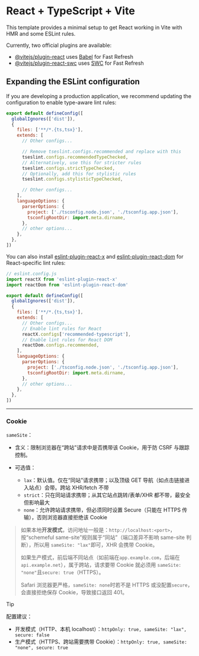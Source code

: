 # React + TypeScript + Vite

This template provides a minimal setup to get React working in Vite with HMR and some ESLint rules.

Currently, two official plugins are available:

- [@vitejs/plugin-react](https://github.com/vitejs/vite-plugin-react/blob/main/packages/plugin-react) uses [Babel](https://babeljs.io/) for Fast Refresh
- [@vitejs/plugin-react-swc](https://github.com/vitejs/vite-plugin-react/blob/main/packages/plugin-react-swc) uses [SWC](https://swc.rs/) for Fast Refresh

## Expanding the ESLint configuration

If you are developing a production application, we recommend updating the configuration to enable type-aware lint rules:

```js
export default defineConfig([
  globalIgnores(['dist']),
  {
    files: ['**/*.{ts,tsx}'],
    extends: [
      // Other configs...

      // Remove tseslint.configs.recommended and replace with this
      tseslint.configs.recommendedTypeChecked,
      // Alternatively, use this for stricter rules
      tseslint.configs.strictTypeChecked,
      // Optionally, add this for stylistic rules
      tseslint.configs.stylisticTypeChecked,

      // Other configs...
    ],
    languageOptions: {
      parserOptions: {
        project: ['./tsconfig.node.json', './tsconfig.app.json'],
        tsconfigRootDir: import.meta.dirname,
      },
      // other options...
    },
  },
])
```

You can also install [eslint-plugin-react-x](https://github.com/Rel1cx/eslint-react/tree/main/packages/plugins/eslint-plugin-react-x) and [eslint-plugin-react-dom](https://github.com/Rel1cx/eslint-react/tree/main/packages/plugins/eslint-plugin-react-dom) for React-specific lint rules:

```js
// eslint.config.js
import reactX from 'eslint-plugin-react-x'
import reactDom from 'eslint-plugin-react-dom'

export default defineConfig([
  globalIgnores(['dist']),
  {
    files: ['**/*.{ts,tsx}'],
    extends: [
      // Other configs...
      // Enable lint rules for React
      reactX.configs['recommended-typescript'],
      // Enable lint rules for React DOM
      reactDom.configs.recommended,
    ],
    languageOptions: {
      parserOptions: {
        project: ['./tsconfig.node.json', './tsconfig.app.json'],
        tsconfigRootDir: import.meta.dirname,
      },
      // other options...
    },
  },
])
```

---

### Cookie







`sameSite`：

- 含义：限制浏览器在“跨站”请求中是否携带该 Cookie，用于防 CSRF 与跟踪控制。

- 可选值：
  - `lax`：默认值。仅在“同站”请求携带；以及顶级 GET 导航（如点击链接进入站点）会带。跨站 XHR/fetch 不带
  - `strict`：只在同站请求携带；从其它站点跳转/表单/XHR 都不带，最安全但影响最大
  - `none`：允许跨站请求携带，但必须同时设置 Secure（只能在 HTTPS 传输），否则浏览器直接拒绝该 Cookie

> 如果本地**开发模式**，访问地址一般是：`http://localhost:<port>`，按“schemeful same-site”规则属于“同站”（端口差异不影响 same-site 判断），所以用 `sameSite: "lax"`即可，XHR 会携带 Cookie。
>
> 如果生产模式，前后端不同站点（如前端在`app.example.com`，后端在`api.example.net`），属于跨站，请求要带 Cookie 就必须用 `sameSite: "none"`且`secure: true`（HTTPS）。
>
> Safari 浏览器更严格，`sameSite: none`时若不是 HTTPS 或没配置`secure`，会直接拒绝保存 Cookie，导致接口返回 401。

> [!TIP]
>
> 配置建议：
>
> - 开发模式（HTTP、本机 localhost）：`httpOnly: true, sameSite: "lax", secure: false`
> - 生产模式（HTTPS、跨站需要携带 Cookie）：`httpOnly: true, sameSite: "none", secure: true`







